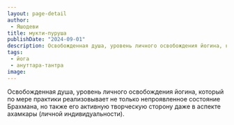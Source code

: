 ```yaml
---
layout: page-detail
author:
 - Яшодеви
title: мукти-пуруша
publishDate: "2024-09-01"
description: Освобожденная душа, уровень личного освобождения йогина, который по мере практики реализовывает не только непроявленное состояние Брахмана, но также его активную творческую сторону даже в аспекте ахамкары (личной индивидуальности).
tags:
 - йога
 - ануттара-тантра
image: 
---
```


Освобожденная душа, уровень личного освобождения йогина, который по мере практики реализовывает не только непроявленное состояние Брахмана, но также его активную творческую сторону даже в аспекте ахамкары (личной индивидуальности).

